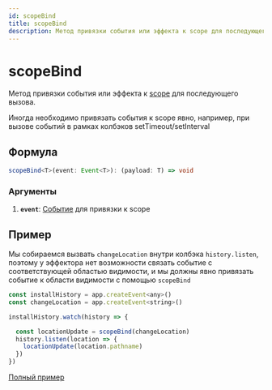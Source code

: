 ```yaml
---
id: scopeBind
title: scopeBind
description: Метод привязки события или эффекта к scope для последующего вызова
---
```


# scopeBind

Метод привязки события или эффекта к [scope](./Scope.md) для последующего вызова. <br/>

Иногда необходимо привязать события к scope явно, например, при вызове событий в рамках колбэков setTimeout/setInterval

## Формула

```ts
scopeBind<T>(event: Event<T>): (payload: T) => void
```

### Аргументы

1. **`event`**: [Событие](Event.md) для привязки к scope

## Пример

Мы собираемся вызвать `changeLocation` внутри колбэка `history.listen`, поэтому у эффектора нет возможности связать событие с соответствующей областью видимости, и мы должны явно привязать событие к области видимости с помощью `scopeBind`

```js
const installHistory = app.createEvent<any>()
const changeLocation = app.createEvent<string>()

installHistory.watch(history => {

  const locationUpdate = scopeBind(changeLocation)
  history.listen(location => {
    locationUpdate(location.pathname)
  })
})
```

[Полный пример](https://github.com/effector/effector/blob/master/examples/react-ssr/src/app.tsx#L128)
